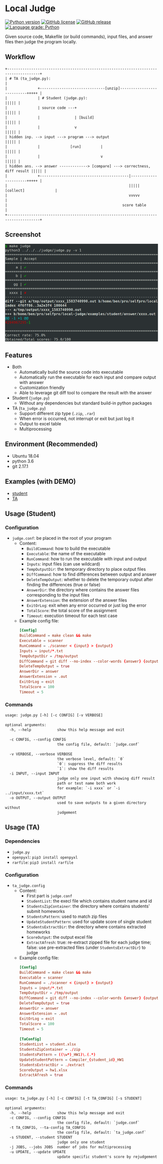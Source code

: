 # Local Judge

[![Python version](https://img.shields.io/badge/python-%3E=_3.6-blue.svg)](https://www.python.org/downloads/)
[![GitHub license](https://img.shields.io/github/license/aben20807/local-judge?color=blue)](LICENSE)
[![GitHub release](https://img.shields.io/github/release/aben20807/local-judge.svg)](https://github.com/aben20807/local-judge/releases)
[![Language grade: Python](https://img.shields.io/lgtm/grade/python/g/aben20807/local-judge.svg?logo=lgtm&logoWidth=18)](https://lgtm.com/projects/g/aben20807/local-judge/context:python)

Given source code, Makefile (or build commands), input files, and answer files then judge the program locally.

## Workflow

```
+-------------------------------------------------------------------------------------+
| # TA (ta_judge.py):                                                                 |
|              +------------------------------[unzip]---------------------------+++++ |
|              | # Student (judge.py):                                          ||||| |
|              | source code ---+                                               ||||| |
|              |                | [build]                                       ||||| |
|              |                v                                               ||||| |
| hidden inp. --> input ---> program ---> output                                ||||| |
|              |              [run]         |                                   ||||| |
|              |                            v                                   ||||| |
| hidden ans. --> answer -------------> [compare] ---> correctness, diff result ||||| |
|              +-----------------------------------------|----------------------+++++ |
|                                                        ||||| [collect]              |
|                                                        vvvvv                        |
|                                                     score table                     |
+-------------------------------------------------------------------------------------+
```

## Screenshot

![screenshot](images/screenshot.png)

## Features

+ Both
  + Automatically build the source code into executable
  + Automatically run the executable for each input and compare output with answer
  + Customization friendly
  + Able to leverage git diff tool to compare the result with the answer
+ Student (`judge.py`)
  + Without any dependencies but standard build-in python packages
+ TA (`ta_judge.py`)
  + Support different zip type (`.zip`, `.rar`)
  + When error is occurred, not interrupt or exit but just log it 
  + Output to excel table
  + Multiprocessing

## Environment (Recommended)

+ Ubuntu 18.04
+ python 3.6
+ git 2.17.1

## Examples (with DEMO)

+ [student](examples/student/)
+ [TA](examples/ta/)

## Usage (Student)

### Configuration

+ `judge.conf`: be placed in the root of your program
  + Content:
    + `BuildCommand`: how to build the executable
    + `Executable`: the name of the executable
    + `RunCommand`: how to run the executable with input and output
    + `Inputs`: input files (can use wildcard)
    + `TempOutputDir`: the temporary directory to place output files
    + `DiffCommand`: how to find differences between output and answer
    + `DeleteTempOutput`: whether to delete the temporary output after finding the differences (true or false)
    + `AnswerDir`: the directory where contains the answer files corresponding to the input files
    + `AnswerExtension`: the extension of the answer files
    + `ExitOrLog`: exit when any error occurred or just log the error
    + `TotalScore`: the total score of the assignment
    + `Timeout`: execution timeout for each test case
  + Example config file:
    ```conf
    [Config]
    BuildCommand = make clean && make
    Executable = scanner
    RunCommand = ./scanner < {input} > {output}
    Inputs = input/*.txt
    TempOutputDir = /tmp/output
    DiffCommand = git diff --no-index --color-words {answer} {output}
    DeleteTempOutput = true
    AnswerDir = answer
    AnswerExtension = .out
    ExitOrLog = exit
    TotalScore = 100
    Timeout = 5
    ```

### Commands

```text
usage: judge.py [-h] [-c CONFIG] [-v VERBOSE]

optional arguments:
  -h, --help            show this help message and exit

  -c CONFIG, --config CONFIG
                        the config file, default: `judge.conf`

  -v VERBOSE, --verbose VERBOSE
                        the verbose level, default: `0`
                        `0`: suppress the diff results
                        `1`: show the diff results
  -i INPUT, --input INPUT
                        judge only one input with showing diff result
                        path or test name both work
                        for example: `-i xxxx` or `-i ../input/xxxx.txt`
  -o OUTPUT, --output OUTPUT
                        used to save outputs to a given directory without
                        judgement
```

## Usage (TA)

### Dependencies

+ `judge.py`
+ `openpyxl`: `pip3 install openpyxl`
+ `rarfile`: `pip3 install rarfile`

### Configuration

+ `ta_judge.config`
  + Content:
    + First part is `judge.conf`
    + `StudentList`: the execl file which contains student name and id
    + `StudentsZipContainer`: the directory where contains students' submit homeworks
    + `StudentsPattern`: used to match zip files
    + `UpdateStudentPattern`: used for update score of single student
    + `StudentsExtractDir`: the directory where contains extracted homeworks
    + `ScoreOutput`: the output excel file
    + `ExtractAfresh`: true: re-extract zipped file for each judge time; false: use pre-extracted files (under `StudentsExtractDir`) to judge
  + Example config file:
      ```conf
      [Config]
      BuildCommand = make clean && make
      Executable = scanner
      RunCommand = ./scanner < {input} > {output}
      Inputs = input/*.txt
      TempOutputDir = /tmp/output
      DiffCommand = git diff --no-index --color-words {answer} {output}
      DeleteTempOutput = true
      AnswerDir = answer
      AnswerExtension = .out
      ExitOrLog = exit
      TotalScore = 100
      Timeout = 5

      [TaConfig]
      StudentList = student.xlsx
      StudentsZipContainer = ./zip
      StudentsPattern = ((\w*)_HW1)\.(.*)
      UpdateStudentPattern = Compiler_{student_id}_HW1
      StudentsExtractDir = ./extract
      ScoreOutput = hw1.xlsx
      ExtractAfresh = true
      ```

### Commands

```text
usage: ta_judge.py [-h] [-c CONFIG] [-t TA_CONFIG] [-s STUDENT]

optional arguments:
  -h, --help            show this help message and exit
  -c CONFIG, --config CONFIG
                        the config file, default: `judge.conf`
  -t TA_CONFIG, --ta-config TA_CONFIG
                        the config file, default: `ta_judge.conf`
  -s STUDENT, --student STUDENT
                        judge only one student
  -j JOBS, --jobs JOBS  number of jobs for multiprocessing
  -u UPDATE, --update UPDATE
                        update specific student's score by rejudgement
```
